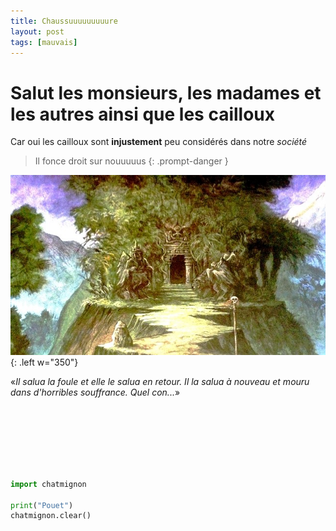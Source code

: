 ```yaml
---
title: Chaussuuuuuuuuure
layout: post
tags: [mauvais]
---
```


# Salut les monsieurs, les madames et les autres ainsi que les cailloux

Car oui les cailloux sont __injustement__ peu considérés dans notre _société_

> Il fonce droit sur nouuuuus
{: .prompt-danger }


![Barbares](/assets/barbarians.jpg){: .left w="350"}


«_Il salua la foule et elle le salua en retour. Il la salua à nouveau et mouru dans d'horribles souffrance. Quel con..._»

<br>
<br>
<br>
<br>
<br>
<br>


```python
import chatmignon

print("Pouet")
chatmignon.clear()
```
